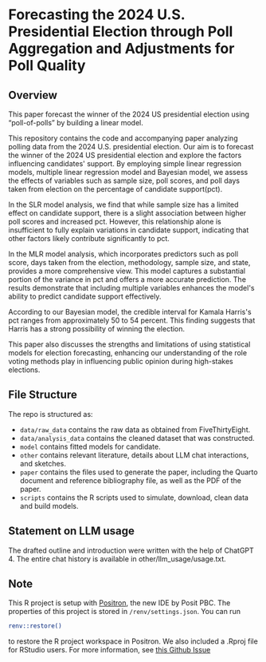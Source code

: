 # Forecasting the 2024 U.S. Presidential Election through Poll Aggregation and Adjustments for Poll Quality

## Overview
This paper forecast the winner of the 2024 US presidential election using “poll-of-polls” by building a linear model.

This repository contains the code and accompanying paper analyzing polling data from the 2024 U.S. presidential election. Our aim is to forecast the winner of the 2024 US presidential election and explore the factors influencing candidates' support. By employing simple linear regression models, multiple linear regression model and Bayesian model, we assess the effects of variables such as sample size, poll scores, and poll days taken from election on the percentage of candidate support(pct). 

In the SLR model analysis, we find that while sample size has a limited effect on candidate support, there is a slight association between higher poll scores and increased pct. However, this relationship alone is insufficient to fully explain variations in candidate support, indicating that other factors likely contribute significantly to pct.

In the MLR model analysis, which incorporates predictors such as poll score, days taken from the election, methodology, sample size, and state, provides a more comprehensive view. This model captures a substantial portion of the variance in pct and offers a more accurate prediction. The results demonstrate that including multiple variables enhances the model's ability to predict candidate support effectively.

According to our Bayesian model, the credible interval for Kamala Harris's pct ranges from approximately 50 to 54 percent. This finding suggests that Harris has a strong possibility of winning the election.

This paper also discusses the strengths and limitations of using statistical models for election forecasting, enhancing our understanding of the role voting methods play in influencing public opinion during high-stakes elections.


## File Structure

The repo is structured as:

-   `data/raw_data` contains the raw data as obtained from FiveThirtyEight.
-   `data/analysis_data` contains the cleaned dataset that was constructed.
-   `model` contains fitted models for candidate. 
-   `other` contains relevant literature, details about LLM chat interactions, and sketches.
-   `paper` contains the files used to generate the paper, including the Quarto document and reference bibliography file, as well as the PDF of the paper. 
-   `scripts` contains the R scripts used to simulate, download, clean data and build models.


## Statement on LLM usage

The drafted outline and introduction were written with the help of ChatGPT 4. The entire chat history is available in other/llm_usage/usage.txt.

## Note

This R project is setup with [Positron](https://positron.posit.co/), the new IDE by Posit PBC. The properties of this project is stored in `/renv/settings.json`.
You can run 
```sh
renv::restore()
```
to restore the R project workspace in Positron. We also included a .Rproj file for RStudio users. For more information, see [this Github Issue](https://github.com/posit-dev/positron/discussions/3967)
